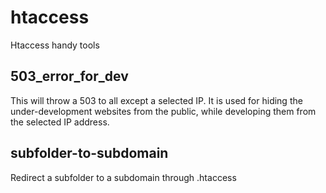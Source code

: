 # htaccess
Htaccess handy tools


503_error_for_dev
-
This will throw a 503 to all except a selected IP. It is used for hiding the under-development websites from the public, while developing them from the selected IP address.


subfolder-to-subdomain
-
Redirect a subfolder to a subdomain through .htaccess